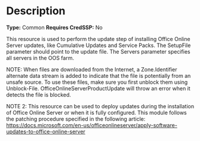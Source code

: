 # Description

**Type:** Common
**Requires CredSSP:** No

This resource is used to perform the update step of installing Office Online
Server updates, like Cumulative Updates and Service Packs. The SetupFile
parameter should point to the update file. The Servers parameter specifies
all servers in the OOS farm.

NOTE:
When files are downloaded from the Internet, a Zone.Identifier alternate data
stream is added to indicate that the file is potentially from an unsafe source.
To use these files, make sure you first unblock them using Unblock-File.
OfficeOnlineServerProductUpdate will throw an error when it detects the file
is blocked.

NOTE 2:
This resource can be used to deploy updates during the installation of Office
Online Server or when it is fully configured. This module follows the patching
procedure specified in the following article:
https://docs.microsoft.com/en-us/officeonlineserver/apply-software-updates-to-office-online-server
